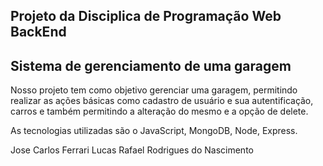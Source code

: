 Projeto da Disciplica de Programação Web BackEnd
-------------------------------------------------
Sistema de gerenciamento de uma garagem
-------------------------------------------------

Nosso projeto tem como objetivo gerenciar uma garagem,
permitindo realizar as ações básicas como cadastro de 
usuário e sua autentificação, carros e também permitindo a alteração do mesmo
e a opção de delete.

As tecnologias utilizadas são o JavaScript, MongoDB, Node, Express.

Jose Carlos Ferrari
Lucas Rafael Rodrigues do Nascimento
